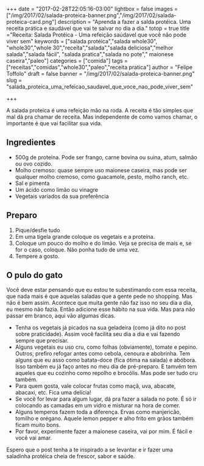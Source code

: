 +++
date = "2017-02-28T22:05:16-03:00"
lightbox = false
images = ["/img/2017/02/salada-proteica-banner.png","/img/2017/02/salada-proteica-card.png"]
description = "Aprenda a fazer a salda protéica. Uma receita prática e saudável que vai te salvar no dia a dia."
totop = true
title ="Receita: Salada Protéica - Uma refeição saúdavel que você não pode viver sem"
keywords = ["salada protéica","salada whole30", "whole30","whole 30","receita","salada","salada deliciosa","melhor salada","salada fácil", "salada pratica","salada no pote"," maionese caseira","paleo"]
categories = ["comida"]
tags = ["receitas","comidas","whole30","paleo","receita pratica"]
author = "Felipe Toffolo"
draft = false
banner = "/img/2017/02/salada-proteica-banner.png"
slug = "salada_proteica_uma_refeicao_saudavel_que_voce_nao_pode_viver_sem"

+++

A salada proteica é uma refeição mão na roda.
A receita é tão simples que mal dá pra chamar de receita. Mas independente de como vamos chamar, o importante é que vai facilitar sua vida.

## Ingredientes
- 500g de proteína. Pode ser frango, carne bovina ou suina, atum, salmão ou ovo cozido.
- Molho cremoso: quase sempre uso maionese caseira, mas pode ser qualquer molho cremoso, como guacamole, pesto, molho ranch, etc.
- Sal e pimenta
- Um ácido como limão ou vinagre
- Vegetais variados da sua preferência

## Preparo
1. Pique/desfie tudo
2. Em uma tigela grande coloque os vegetais e a proteína.
3. Coloque um pouco do molho e do limão. Veja se precisa de mais e, se for o caso, coloque. Não ponha tudo de uma vez.
4. Tempere a gosto.

## O pulo do gato
Você deve estar pensando que eu estou te subestimando com essa receita, que nada mais é que aquelas saladas que a gente pede no shopping. Mas não é bem assim. Acontece que muita gente não faz isso no seu dia a dia, eu mesmo não fazia. Então adicione esse hábito na sua vida. Mas para não passar em branco, aqui vão algumas dicas.

- Tenha os vegetais já picados na sua geladeira (como já dito no post sobre praticidade). Assim você facilita seu dia a dia e vai fazendo sempre que precisar.
- Alguns vegetais eu uso cru, como folhas (obviamente), tomate e pepino. Outros, prefiro refogar antes como cebola, cenoura e abobrinha. Tem alguns que eu asso como batata-doce (fica ótima na salada) e abóbora. Isso também eu já faço antes no meu dia de pré-preparo. E tamvém tem aqueles que eu cozinho como repolho e brocólis. Mas pode ser tudo cru também.
- Para quem gosta, vale colocar frutas como maçã, uva, abacate, abacaxi, etc. Fica uma delícia!
- Se você for levar para algum lugar, dá pra fazer a salada no pote. É só ir colocando as camadas em um vidro e misturar na hora de comer.
- Alguns temperos fazem toda a diferença. Ervas como manjericão, tomilho e orégano. Aquele lemon pepper e alho frito em grãos também ficam muito bons.
- Por favor, experimente fazer a maionese caseira, vai por mim. É fácil e você vai amar.

Espero que o post tenha a te inspirado a se levantar e ir fazer uma saladinha protéica cheia de frescor, sabor e saúde.
